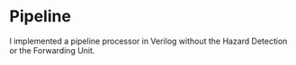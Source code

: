 # Pipeline
I implemented a pipeline processor in Verilog without the Hazard Detection or the Forwarding Unit.
